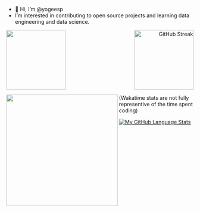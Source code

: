 - 👋 Hi, I’m @yogeesp
- I’m interested in contributing to open source projects and learning data engineering and data science.


<!---
kaleido484/kaleido484 is a ✨ special ✨ repository because its `README.md` (this file) appears on your GitHub profile.
You can click the Preview link to take a look at your changes.
--->
<a href="https://github.com/anuraghazra/github-readme-stats">
  <img height=160 align="left" src="https://github-readme-stats.vercel.app/api?username=yogeesp&theme=algolia&rank_icon=percentile" />
</a>
<p align="right">
<a href="https://git.io/streak-stats"><img height=160 src="https://streak-stats.demolab.com?user=yogeesp&theme=algolia" alt="GitHub Streak" /></a>
</p>


<a href="https://github.com/anuraghazra/github-readme-stats">
<img height=300 align="left" src="https://github-readme-stats.vercel.app/api/wakatime?username=yogeesp&theme=algolia&layout=compact" />
</a>
(Wakatime stats are not fully representive of the time spent coding)


[![My GitHub Language Stats](https://github-readme-stats.vercel.app/api/top-langs/?username=yogeesp&langs_count=5&theme=algolia&layout=pie)]()
